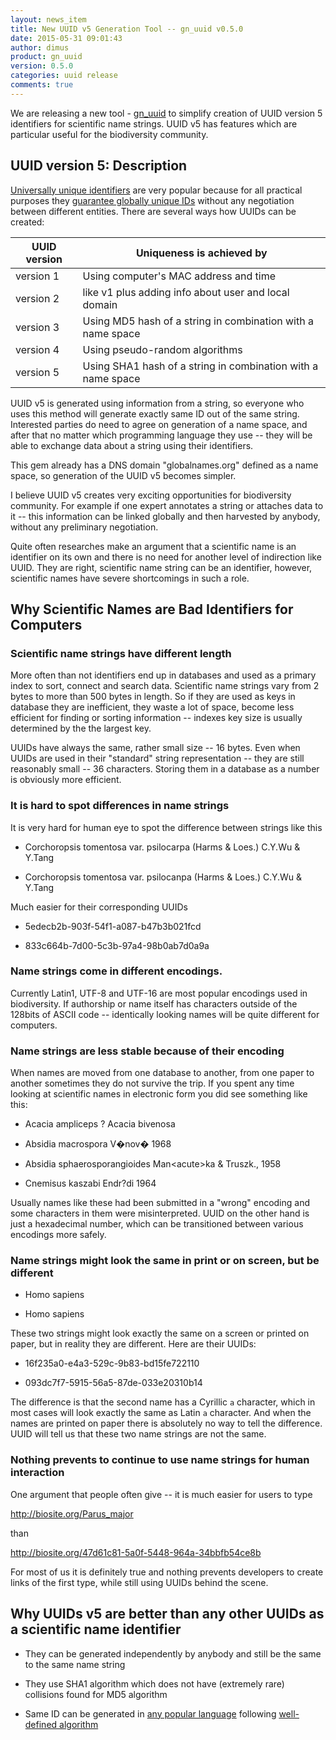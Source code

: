 ```yaml
---
layout: news_item
title: New UUID v5 Generation Tool -- gn_uuid v0.5.0
date: 2015-05-31 09:01:43
author: dimus
product: gn_uuid
version: 0.5.0
categories: uuid release
comments: true
---
```


We are releasing a new tool - [gn_uuid][gnuuid] to simplify creation of UUID
version 5 identifiers for scientific name strings.  UUID v5 has features which
are particular useful for the biodiversity community.

UUID version 5: Description
---------------------------

[Universally unique identifiers][uuid] are very popular because for all
practical purposes they [guarantee globally unique IDs][motivation] without any
negotiation between different entities. There are several ways how UUIDs can be
created:

UUID version | Uniqueness is achieved by
-------------|------------------
version 1    | Using computer's MAC address and time
version 2    | like v1 plus adding info about user and local domain
version 3    | Using MD5 hash of a string in combination with a name space
version 4    | Using pseudo-random algorithms
version 5    | Using SHA1 hash of a string in combination with a name space

UUID v5 is generated using information from a string, so everyone who uses this
method will generate exactly same ID out of the same string. Interested parties
do need to agree on generation of a name space, and after that no matter which
programming language they use -- they will be able to exchange data about a
string using their identifiers.

This gem already has a DNS domain "globalnames.org" defined as a name space, so
generation of the UUID v5 becomes simpler.

I believe UUID v5 creates very exciting opportunities for biodiversity
community.  For example if one expert annotates a string or attaches data to it
-- this information can be linked globally and then harvested by anybody,
without any preliminary negotiation.

Quite often researches make an argument that a scientific name is an identifier
on its own and there is no need for another level of indirection like UUID.
They are right, scientific name string can be an identifier, however,
scientific names have severe shortcomings in such a role.

Why Scientific Names are Bad Identifiers for Computers
------------------------------------------------------

### Scientific name strings have different length

More often than not identifiers end up in databases and used as a primary index
to sort, connect and search data. Scientific name strings vary from 2 bytes to
more than  500 bytes in length. So if they are used as keys in database they
are inefficient, they waste a lot of space, become less efficient for finding
or sorting information -- indexes key size is usually determined by the
the largest key.

UUIDs have always the same, rather small size -- 16 bytes.  Even when UUIDs are
used in their "standard" string representation -- they are still reasonably
small -- 36 characters. Storing them in a database as a number is obviously more
efficient.

### It is hard to spot differences in name strings

It is very hard for human eye to spot the difference between strings like this

* Corchoropsis tomentosa var. psilocarpa (Harms & Loes.) C.Y.Wu & Y.Tang

* Corchoropsis tomentosa var. psilocanpa (Harms & Loes.) C.Y.Wu & Y.Tang

Much easier for their corresponding UUIDs

* 5edecb2b-903f-54f1-a087-b47b3b021fcd

* 833c664b-7d00-5c3b-97a4-98b0ab7d0a9a

### Name strings come in different encodings.

Currently Latin1, UTF-8 and UTF-16 are most popular encodings used in
biodiversity. If authorship or name itself has characters outside of the
128bits of ASCII code -- identically looking names will be quite different for
computers.

### Name strings are less stable because of their encoding

When names are moved from one database to another, from one paper to another
sometimes they do not survive the trip. If you spent any time looking at
scientific names in electronic form you did see something like this:

* Acacia ampliceps ? Acacia bivenosa

* Absidia macrospora V�nov� 1968

* Absidia sphaerosporangioides Man&lt;acute&gt;ka & Truszk., 1958

* Cnemisus kaszabi Endr?di 1964

Usually names like these had been submitted in a "wrong" encoding and some
characters in them were misinterpreted. UUID on the other hand is just a
hexadecimal number, which can be transitioned between various encodings more
safely.

### Name strings might look the same in print or on screen, but be different

* Homo sapiens

* Homo sаpiens

These two strings might look exactly the same on a screen or printed on paper,
but in reality they are different. Here are their UUIDs:

* 16f235a0-e4a3-529c-9b83-bd15fe722110

* 093dc7f7-5915-56a5-87de-033e20310b14

The difference is that the second name has a Cyrillic `а` character, which in
most cases will look exactly the same as Latin `a` character. And when the
names are printed on paper there is absolutely no way to tell the difference.
UUID will tell us that these two name strings are not the same.

### Nothing prevents to continue to use name strings for human interaction

One argument that people often give -- it is much easier for users to type

http://biosite.org/Parus_major

than

http://biosite.org/47d61c81-5a0f-5448-964a-34bbfb54ce8b

For most of us it is definitely true and nothing prevents developers
to create links of the first type, while still using UUIDs behind the scene.

Why UUIDs v5 are better than any other UUIDs as a scientific name identifier
---------------------------------------------------------------------------

* They can be generated independently by anybody and still be the same to the
  same name string

* They use SHA1 algorithm which does not have (extremely rare) collisions
  found for MD5 algorithm

* Same ID can be generated in [any popular language][examples] following
  [well-defined algorithm][algorithm]

[gnuuid]: https://github.com/GlobalNamesArchitecture/gn_uuid
[uuid]: http://en.wikipedia.org/wiki/Universally_unique_identifier
[motivation]: http://tools.ietf.org/html/rfc4122#section-2_
[examples]: https://github.com/GlobalNamesArchitecture/gn_uuid_examples
[algorithm]: http://tools.ietf.org/html/rfc4122#section-4.3
